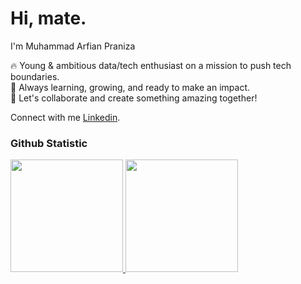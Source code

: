 # Hi, mate.
I'm Muhammad Arfian Praniza<br>

🔥 Young & ambitious data/tech enthusiast on a mission to push tech boundaries.<br>
🌟 Always learning, growing, and ready to make an impact.<br>
🤝 Let's collaborate and create something amazing together!<br>

Connect with me [Linkedin](https://www.linkedin.com/in/muhammad-arfian-praniza-083b8b1a2/).

### Github Statistic
<p align="left">
<a href="https://github.com/fianpraniza">
  <img height="180em" src="https://github-readme-stats-eight-theta.vercel.app/api?username=fianpraniza&show_icons=true&theme=algolia&include_all_commits=true&count_private=true"/>
  <img height="180em" src="https://github-readme-stats-eight-theta.vercel.app/api/top-langs/?username=fianpraniza&layout=compact&langs_count=8&theme=algolia"/>
</a>
</p>
